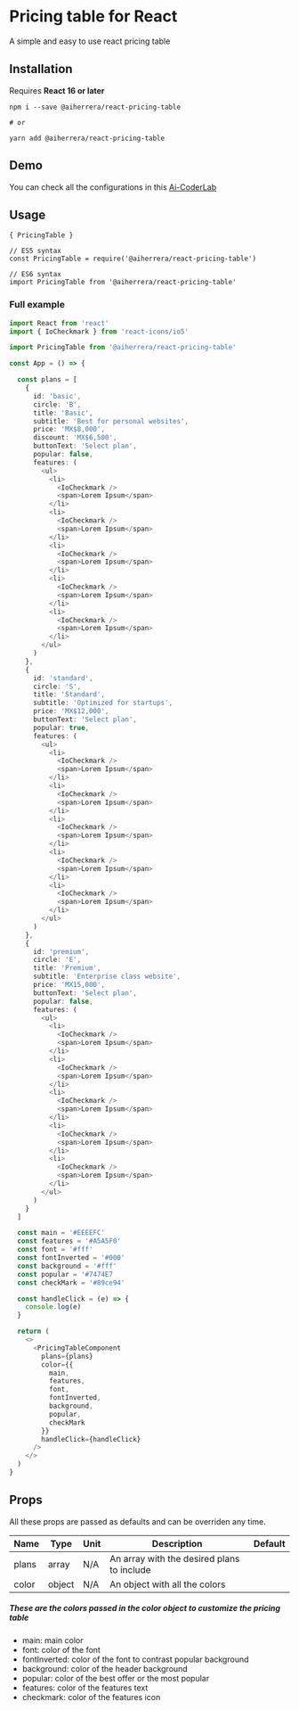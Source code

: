 # Pricing table for React

A simple and easy to use react pricing table

## Installation

Requires **React 16 or later**

`npm i --save @aiherrera/react-pricing-table`

`# or`

`yarn add @aiherrera/react-pricing-table`

## Demo

You can check all the configurations in this [Ai-CoderLab](https://coderlab.aiherrera.com/?path=/story/playground-react-components--pricing-table)

## Usage

`{ PricingTable }`

```
// ES5 syntax
const PricingTable = require('@aiherrera/react-pricing-table')

// ES6 syntax
import PricingTable from '@aiherrera/react-pricing-table'

```

### Full example

```typescript
import React from 'react'
import { IoCheckmark } from 'react-icons/io5'

import PricingTable from '@aiherrera/react-pricing-table'

const App = () => {

  const plans = [
    {
      id: 'basic',
      circle: 'B',
      title: 'Basic',
      subtitle: 'Best for personal websites',
      price: 'MX$8,000',
      discount: 'MX$6,500',
      buttonText: 'Select plan',
      popular: false,
      features: (
        <ul>
          <li>
            <IoCheckmark />
            <span>Lorem Ipsum</span>
          </li>
          <li>
            <IoCheckmark />
            <span>Lorem Ipsum</span>
          </li>
          <li>
            <IoCheckmark />
            <span>Lorem Ipsum</span>
          </li>
          <li>
            <IoCheckmark />
            <span>Lorem Ipsum</span>
          </li>
          <li>
            <IoCheckmark />
            <span>Lorem Ipsum</span>
          </li>
        </ul>
      )
    },
    {
      id: 'standard',
      circle: 'S',
      title: 'Standard',
      subtitle: 'Optimized for startups',
      price: 'MX$12,000',
      buttonText: 'Select plan',
      popular: true,
      features: (
        <ul>
          <li>
            <IoCheckmark />
            <span>Lorem Ipsum</span>
          </li>
          <li>
            <IoCheckmark />
            <span>Lorem Ipsum</span>
          </li>
          <li>
            <IoCheckmark />
            <span>Lorem Ipsum</span>
          </li>
          <li>
            <IoCheckmark />
            <span>Lorem Ipsum</span>
          </li>
          <li>
            <IoCheckmark />
            <span>Lorem Ipsum</span>
          </li>
        </ul>
      )
    },
    {
      id: 'premium',
      circle: 'E',
      title: 'Premium',
      subtitle: 'Enterprise class website',
      price: 'MX15,000',
      buttonText: 'Select plan',
      popular: false,
      features: (
        <ul>
          <li>
            <IoCheckmark />
            <span>Lorem Ipsum</span>
          </li>
          <li>
            <IoCheckmark />
            <span>Lorem Ipsum</span>
          </li>
          <li>
            <IoCheckmark />
            <span>Lorem Ipsum</span>
          </li>
          <li>
            <IoCheckmark />
            <span>Lorem Ipsum</span>
          </li>
          <li>
            <IoCheckmark />
            <span>Lorem Ipsum</span>
          </li>
        </ul>
      )
    }
  ]

  const main = '#EEEEFC'
  const features = '#A5A5F0'
  const font = '#fff'
  const fontInverted = '#000'
  const background = '#fff'
  const popular = '#7474E7
  const checkMark = '#89ce94'

  const handleClick = (e) => {
    console.log(e)
  }

  return (
    <>
      <PricingTableComponent
        plans={plans}
        color={{
          main,
          features,
          font,
          fontInverted,
          background,
          popular,
          checkMark
        }}
        handleClick={handleClick}
      />
    </>
  )
}
```

## Props

All these props are passed as defaults and can be overriden any time.

| Name  | Type   | Unit | Description                                | Default |
| ----- | ------ | ---- | ------------------------------------------ | ------- |
| plans | array  | N/A  | An array with the desired plans to include |         |
| color | object | N/A  | An object with all the colors <br>         |         |

##### These are the colors passed in the color object to customize the pricing table

<ul>
  <li>main: main color</li>
  <li>font: color of the font</li>
  <li>fontInverted: color of the font to contrast popular background</li>
  <li>background: color of the header background</li>
  <li>popular: color of the best offer or the most popular</li>
  <li>features: color of the features text</li>
  <li>checkmark: color of the features icon</li>
</ul>
